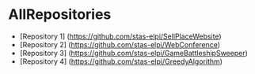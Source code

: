 # AllRepositories

- [Repository 1] (https://github.com/stas-elpi/SellPlaceWebsite)
- [Repository 2] (https://github.com/stas-elpi/WebConference)
- [Repository 3] (https://github.com/stas-elpi/GameBattleshipSweeper)
- [Repository 4] (https://github.com/stas-elpi/GreedyAlgorithm)

